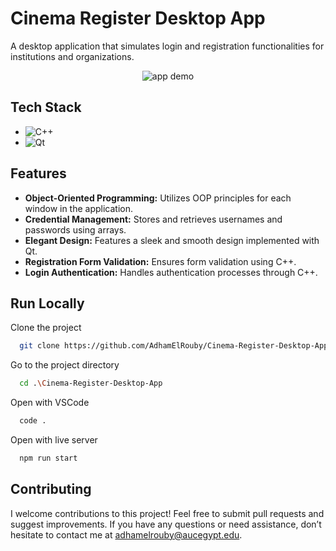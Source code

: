 # Cinema Register Desktop App

A desktop application that simulates login and registration functionalities for institutions and organizations.

<div align="center">
 <img src="./img/demo.gif" alt="app demo">
</div>

## Tech Stack

- <img src="https://img.shields.io/badge/-C%2B%2B-00599C?logo=C%2B%2B&logoColor=white&style=flat" alt="C++">
- <img src="https://img.shields.io/badge/Qt-%2341CD52?logo=Qt&logoColor=white" alt="Qt" />

## Features

- **Object-Oriented Programming:** Utilizes OOP principles for each window in the application.
- **Credential Management:** Stores and retrieves usernames and passwords using arrays.
- **Elegant Design:** Features a sleek and smooth design implemented with Qt.
- **Registration Form Validation:** Ensures form validation using C++.
- **Login Authentication:** Handles authentication processes through C++.

## Run Locally

Clone the project

```bash  
  git clone https://github.com/AdhamElRouby/Cinema-Register-Desktop-App.git
```

Go to the project directory

```bash
  cd .\Cinema-Register-Desktop-App
```

Open with VSCode

```bash
  code .
```

Open with live server

```bash
  npm run start
```

## Contributing

I welcome contributions to this project! Feel free to submit pull requests and suggest improvements. 
If you have any questions or need assistance, don’t hesitate to contact me at adhamelrouby@aucegypt.edu.
